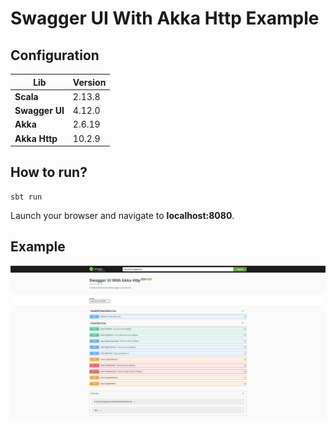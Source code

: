 # Swagger UI With Akka Http Example

## Configuration

| **Lib** | Version |
|--|--|
| **Scala** | 2.13.8 |
| **Swagger UI** | 4.12.0 |
| **Akka** | 2.6.19 |
| **Akka Http** | 10.2.9 |

## How to run?

    sbt run

Launch your browser and navigate to **localhost:8080**.

## Example

![example-shot](example-shot.jpg)
